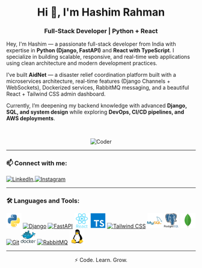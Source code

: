 <h1 align="center">Hi 👋, I'm Hashim Rahman</h1>
<h3 align="center">Full-Stack Developer | Python + React </h3>

<p align="left">
Hey, I'm Hashim — a passionate full-stack developer from India with expertise in <strong>Python (Django, FastAPI)</strong> and <strong>React with TypeScript</strong>. I specialize in building scalable, responsive, and real-time web applications using clean architecture and modern development practices.
</p>

<p align="left">
I’ve built <strong>AidNet</strong> — a disaster relief coordination platform built with a microservices architecture, real-time features (Django Channels + WebSockets), Dockerized services, RabbitMQ messaging, and a beautiful React + Tailwind CSS admin dashboard.
</p>

<p align="left">
Currently, I’m deepening my backend knowledge with advanced <strong>Django, SQL, and system design</strong> while exploring <strong>DevOps, CI/CD pipelines, and AWS deployments</strong>.
</p>

<br/>

<!-- GIF or image -->
<p align="center">
  <img width="400px" alt="Coder" src="https://media.giphy.com/media/qgQUggAC3Pfv687qPC/giphy.gif">
</p>

---

<h3 align="left">📫 Connect with me:</h3>
<p align="left">
  <a href="https://linkedin.com/in/hashim-rahman-870b24211" target="blank">
    <img align="center" src="https://raw.githubusercontent.com/rahuldkjain/github-profile-readme-generator/master/src/images/icons/Social/linked-in-alt.svg" alt="LinkedIn" height="30" width="40" />
  </a>
  <a href="https://instagram.com/__hashim_.rhmn._" target="blank">
    <img align="center" src="https://raw.githubusercontent.com/rahuldkjain/github-profile-readme-generator/master/src/images/icons/Social/instagram.svg" alt="Instagram" height="30" width="40" />
  </a>
</p>

---

<h3 align="left">🛠️ Languages and Tools:</h3>
<p align="left">
  <a href="https://www.python.org" target="_blank"><img src="https://raw.githubusercontent.com/devicons/devicon/master/icons/python/python-original.svg" alt="Python" width="40" height="40"/></a>
  <a href="https://www.djangoproject.com/" target="_blank"><img src="https://cdn.worldvectorlogo.com/logos/django.svg" alt="Django" width="40" height="40"/></a>
  <a href="https://fastapi.tiangolo.com/" target="_blank"><img src="https://cdn.worldvectorlogo.com/logos/fastapi-1.svg" alt="FastAPI" width="40" height="40"/></a>
  <a href="https://reactjs.org/" target="_blank"><img src="https://raw.githubusercontent.com/devicons/devicon/master/icons/react/react-original-wordmark.svg" alt="React" width="40" height="40"/></a>
  <a href="https://www.typescriptlang.org/" target="_blank"><img src="https://raw.githubusercontent.com/devicons/devicon/master/icons/typescript/typescript-original.svg" alt="TypeScript" width="40" height="40"/></a>
  <a href="https://tailwindcss.com/" target="_blank"><img src="https://www.vectorlogo.zone/logos/tailwindcss/tailwindcss-icon.svg" alt="Tailwind CSS" width="40" height="40"/></a>
  <a href="https://www.mysql.com/" target="_blank"><img src="https://raw.githubusercontent.com/devicons/devicon/master/icons/mysql/mysql-original-wordmark.svg" alt="MySQL" width="40" height="40"/></a>
  <a href="https://www.postgresql.org/" target="_blank"><img src="https://raw.githubusercontent.com/devicons/devicon/master/icons/postgresql/postgresql-original-wordmark.svg" alt="PostgreSQL" width="40" height="40"/></a>
  <a href="https://www.mongodb.com/" target="_blank"><img src="https://raw.githubusercontent.com/devicons/devicon/master/icons/mongodb/mongodb-original.svg" alt="MongoDB" width="40" height="40"/></a>
  <a href="https://git-scm.com/" target="_blank"><img src="https://www.vectorlogo.zone/logos/git-scm/git-scm-icon.svg" alt="Git" width="40" height="40"/></a>
  <a href="https://www.docker.com/" target="_blank"><img src="https://raw.githubusercontent.com/devicons/devicon/master/icons/docker/docker-original-wordmark.svg" alt="Docker" width="40" height="40"/></a>
  <a href="https://www.rabbitmq.com/" target="_blank"><img src="https://cdn.worldvectorlogo.com/logos/rabbitmq.svg" alt="RabbitMQ" width="40" height="40"/></a>
  <a href="https://www.linux.org/" target="_blank"><img src="https://raw.githubusercontent.com/devicons/devicon/master/icons/linux/linux-original.svg" alt="Linux" width="40" height="40"/></a>
</p>

---

<!-- <h3 align="left">📊 GitHub Stats:</h3>

<p align="left">
  <img src="https://github-readme-stats.vercel.app/api?username=hashimrahman&show_icons=true&locale=en&theme=radical" alt="Hashim's GitHub Stats" />
</p>

<p align="left">
  <img src="https://github-readme-streak-stats.herokuapp.com/?user=hashimrahman&theme=radical" alt="Hashim's GitHub Streak" />
</p>

<p align="left">
  <img src="https://github-readme-stats.vercel.app/api/top-langs?username=hashimrahman&show_icons=true&locale=en&layout=compact&theme=radical" alt="Hashim's Top Languages" />
</p>

--- -->

<p align="center">⚡ Code. Learn. Grow.</p>
